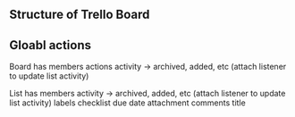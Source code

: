 ## Structure of Trello Board

## Gloabl actions
Board has
  members
  actions
  activity -> archived, added, etc
    (attach listener to update list activity)

List has
  members
  activity -> archived, added, etc
    (attach listener to update list activity)
  labels
  checklist
  due date
  attachment
  comments
  title
